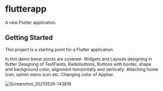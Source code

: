# flutterapp

A new Flutter application.

## Getting Started

This project is a starting point for a Flutter application.

In this demo beow points are covered-
Widgets and Layouts designing in flutter
Designing of TextFields, Radiobuttons, Buttons with border, shape and background color, alignment horizontally and vertically.
Attaching home icon, option menu icon etc.
Changing color of Appbar.

![Screenshot_20210526-143819](https://user-images.githubusercontent.com/73543054/119634223-2990df80-be30-11eb-963f-a6f6dbb2bda8.png)


